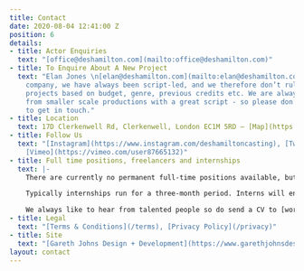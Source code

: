 ```yaml
---
title: Contact
date: 2020-08-04 12:41:00 Z
position: 6
details:
- title: Actor Enquiries
  text: "[office@deshamilton.com](mailto:office@deshamilton.com)"
- title: To Enquire About A New Project
  text: "Elan Jones \n[elan@deshamilton.com](mailto:elan@deshamilton.com)\n\nAs a
    company, we have always been script-led, and we therefore don’t rule out potential
    projects based on budget, genre, previous credits etc. We are always keen to hear
    from smaller scale productions with a great script - so please don’t hesitate
    to get in touch."
- title: Location
  text: 17D Clerkenwell Rd, Clerkenwell, London EC1M 5RD — [Map](https://goo.gl/maps/8yHmBGxQbfS2)
- title: Follow Us
  text: "[Instagram](https://www.instagram.com/deshamiltoncasting), [Twitter](https://twitter.com/DesHCasting),
    [Vimeo](https://vimeo.com/user87665132)"
- title: Full time positions, freelancers and internships
  text: |-
    There are currently no permanent full-time positions available, but we do occasionally use freelancers and sometimes run paid internships.

    Typically internships run for a three-month period. Interns will enjoy valuable hands-on experience in a friendly, busy office.

    We always like to hear from talented people so do send a CV to [work@deshamilton.com](mailto:work@deshamilton.com) and let us know which role you are looking for.
- title: Legal
  text: "[Terms & Conditions](/terms), [Privacy Policy](/privacy)"
- title: Site
  text: "[Gareth Johns Design + Development](https://www.garethjohnsdesign.com)"
layout: contact
---
```


